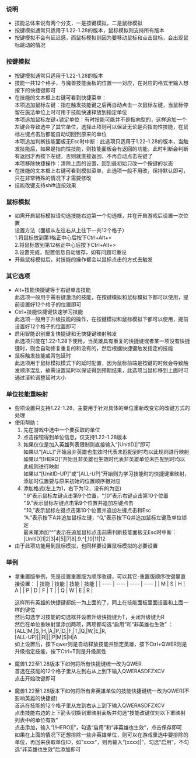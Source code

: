 ### 说明
* 技能总体来说有两个分支，一是按键模拟，二是鼠标模拟
* 按键模拟通常只适用于1.22-1.28的版本，鼠标模拟则支持所有版本
* 按键模拟不会有延迟感，而鼠标模拟则因为要移动鼠标和点击鼠标，会出现鼠标跳动的情况

### 按键模拟
* 按键模拟通常只适用于1.22-1.28的版本
* 技能一共12个格子，与魔兽技能面板的位置一一对应，在对应的格式里输入想按下的快捷键即可
* 在技能的文本框上右键可看到快捷菜单：  
  本项追加鼠标左键：指在触发技能键之后再自动点击一次鼠标左键，当鼠标停留在施法单位上时可用于技能快速释放到指定单位  
  本项追加鼠标左键+锁定单位：有时技能可能并不是指向型的，这样追加一个左键会导致选中了其它单位，选择此项则可以保证无论是否指向性技能，在鼠标左键点击后都能自动切回到原来的单位  
  本项追加判断技能面板无Esc时中断：此选项只适用于1.22-1.28的版本，当触发技能后，如果是指向性技能，则技能面板会有返回的功能，此时判断会判断有返回才再按下左键，否则就直接返回，不再自动点击左键了  
  本项移除快捷操作：清除上面的设置，回到最初始只改一个按键的状态
* 在技能的文本框上右键可看到模拟菜单，此选项一般不用改，保持默认即可，只在非常特殊的情况下才需要修改
* 技能改键支持shift连按效果

### 鼠标模拟
* 如需开启鼠标模拟请勾选技能右边第一个勾选框，并在开启游戏后设置一次位置  
  设置方法（面板从左往右从上往下一共12个格子）  
  1.将鼠标放到第1格正中心后按下Ctrl+Alt+<  
  2.将鼠标放到第12格正中心后按下Ctrl+Alt+>  
  3.设置完成，配置信息自动缓存，如有问题可重设
* 开启鼠标模拟后，对技能的操作都会以鼠标点击的方式去触发

### 其它选项
* Alt+技能快捷键等于右键单击技能  
  此选项一般用于需右键激活的技能，在按键模拟和鼠标模拟下都可以使用，提前设置好12个格子的位置即可
* Ctrl+技能快捷键快速学习技能  
  此选项一般用于升级技能的操作，在按键模拟和鼠标模拟下都可以使用，提前设置好12个格子的位置即可
* 启用智能识别重复快捷键和无快捷键映射触发  
  此选项只能在1.22-1.28下使用，当英雄具有重复的快捷键或者某一项没有快捷键时，则会自动修复重复的和没有的，然后根据快捷键触发指定的技能
* 鼠标触发技能或背包延时  
  此选项用于鼠标模拟模式下的延时配置，因为鼠标前端是按键的时候会导致触发顺序混乱，故需设置延时以保证得到预期结果，此选项当鼠标移到上面时可通过滚轮调整延时大小

### 单位技能重映射
* 些项设置只支持1.22-1.28，主要用于针对具体的单位重新改变它的改键方式的处理
* 使用帮助：  
  1. 先在游戏中选中一个要获取的单位  
  2. 点击按钮得到单位信息，仅支持1.22-1.28版本  
  3. 如果仅仅是加入英雄列表限制则直接输入“[UnitID]|”即可  
  如果以“[ALL]”开始且非英雄也生效时代表未匹配到时均以此规则进行映射  
  如果以“[!HERO]”开始且非英雄也生效时代表非英雄单位未匹配到时均以此规则进行映射  
  如果以“[UnitID-UP]”或“[ALL-UP]”开始则为学习技能时的快捷键重映射，添加时位置要与原来初始的位置顺序相对应  
  4. 添加格式(左上为1，右下为12，没有的为空)  
  “.9”表示鼠标左键点击第9个位置，“,10”表示右键点击第10个位置  
  “.9.”表示鼠标左键点击第9个位置并追加左键点击  
  “.10,”表示鼠标左键点击第10个位置并追加左键点击和Esc  
  “A.”表示按下A并追加鼠标左键，“Q,”表示按下Q并追加鼠标左键及单位锁定  
  最末尾添加“^”表示在追加鼠标点击前需判断技能面板无Esc时中断：  
  [UnitID]1|2|3|4|5||7|8|.9.^|,10|11|12
* 由于此项功能用到鼠标模拟，也同样要设置鼠标模拟的必要设置

### 举例
* 拿重置版举例，先是设置重置版为顺序改键，可以其它-重置版顺序改键里直接设置：
| 技能 | 技能 | 技能 | 技能 |
| ---- | ---- | ---- | ---- |
| M | S | H | A |
| P | D | F | T |
| Q | W | E | R |  

  这样所有英雄的快捷键都统一为上面的了，同上在技能面板里面设置和上面一样的键位  
  然后勾选学习技能的勾选框并设置升级快捷键为T，关闭升级键为R  
  然后在单位重映射里添加两项，两项都勾选“启用”和“非英雄也生效” ：  
  [ALL]M,|S,|H,|A,|P,|D,|F,|T,|Q,|W,|E,|R,  
  [ALL-UP]|||R||||P|M|S|H|A  
  如上设置后，按下qwer则是自动释放技能并锁定英雄，按下Ctrl+QWER则是升级指定技能，按下Ctrl+T则是升级属性
* 魔兽1.22至1.28版本下如何将所有快捷键统一改为QWER  
  首选在技能的12个格子里从左到右从上到下输入QWERASDFZXCV  
  点击开始改键即可
* 魔兽1.22至1.28版本下如何将所有非英雄单位的技能快捷键统一改为QWER(不影响英雄的快捷键)  
  首选在技能的12个格子里从左到右从上到下输入QWERASDFZXCV  
  点击技能右边的上下箭头切换到重映射面板并勾选“技能改键仅对以下重映射列表中的单位有效”  
  点击添加，输入“[!HERO]|”，勾选“启用”和“非英雄也生效”，点击保存即可  
  如果在上面的情况下还想排除一些非英雄单位，则可以在游戏里选中要排除的单位，再回来获取单位ID，如"xxxx"，则再输入“[xxxx]|”，勾选“启用”，不勾选“非英雄也生效”后添加即可

